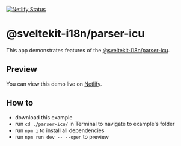 [![Netlify Status](https://api.netlify.com/api/v1/badges/cd425de0-b200-4a6a-8ab6-68cf34b8b6c7/deploy-status)](https://app.netlify.com/sites/parser-icu/deploys)

# @sveltekit-i18n/parser-icu
This app demonstrates features of the [@sveltekit-i18n/parser-icu](https://github.com/sveltekit-i18n/parsers/blob/master/parser-icu).

## Preview
You can view this demo live on [Netlify](https://parser-icu.netlify.app).

## How to

- download this example
- run `cd ./parser-icu/` in Terminal to navigate to example's folder
- run `npm i` to install all dependencies
- run `npm run dev -- --open` to preview

